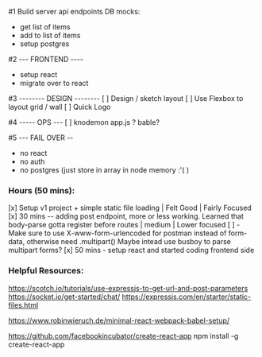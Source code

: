 #1  Build server api endpoints
DB mocks:
- get list of items
- add to list of items
- setup postgres

#2 --- FRONTEND ----
- setup react 
- migrate over to react

#3 -------- DESIGN --------
[ ] Design / sketch layout
[ ] Use Flexbox to layout grid  / wall
[ ] Quick Logo


#4 ----- OPS ---
[ ] knodemon app.js ? bable?

#5 --- FAIL OVER --
- no react
- no auth
- no postgres (just store in array in node memory :'( ) 


### Hours (50 mins):

[x] Setup v1 project + simple static file loading | Felt Good | Fairly Focused
[x] 30 mins -- adding post endpoint, more or less working. Learned that body-parse gotta register before routes | medium |  Lower focused 
[ ]  - Make sure to use X-www-form-urlencoded for postman instead of form-data, otherwise need .multipart() 
Maybe intead use busboy to parse multipart forms?
[x] 50 mins - setup react and started coding frontend side



### Helpful Resources:

https://scotch.io/tutorials/use-expressjs-to-get-url-and-post-parameters
https://socket.io/get-started/chat/
https://expressjs.com/en/starter/static-files.html


https://www.robinwieruch.de/minimal-react-webpack-babel-setup/



https://github.com/facebookincubator/create-react-app
npm install -g create-react-app

